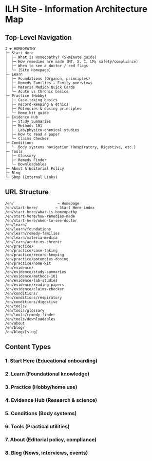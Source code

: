 # ILH Site - Information Architecture Map

## Top-Level Navigation

```
I ❤️ HOMEOPATHY
├─ Start Here
│  ├─ What is Homeopathy? (5-minute guide)
│  ├─ How remedies are made (MT, X, C, LM; safety/compliance)
│  ├─ When to see a doctor / red flags
│  └─ [Site Homepage]
├─ Learn
│  ├─ Foundations (Organon, principles)
│  ├─ Remedy Families → Family overviews
│  ├─ Materia Medica Quick Cards
│  └─ Acute vs Chronic basics
├─ Practice (Hobby)
│  ├─ Case-taking basics
│  ├─ Record-keeping & ethics
│  ├─ Potencies & dosing principles
│  └─ Home kit guide
├─ Evidence Hub
│  ├─ Study Summaries
│  ├─ Methods 101
│  ├─ Lab/physico-chemical studies
│  ├─ How to read a paper
│  └─ Claims Checker
├─ Conditions
│  └─ Body systems navigation (Respiratory, Digestive, etc.)
├─ Tools
│  ├─ Glossary
│  ├─ Remedy Finder
│  └─ Downloadables
├─ About & Editorial Policy
├─ Blog
└─ Shop (External Links)
```

## URL Structure

```
/en/                    → Homepage
/en/start-here/        → Start Here index
/en/start-here/what-is-homeopathy
/en/start-here/how-remedies-made
/en/start-here/when-to-see-doctor
/en/learn/
/en/learn/foundations
/en/learn/remedy-families
/en/learn/materia-medica
/en/learn/acute-vs-chronic
/en/practice/
/en/practice/case-taking
/en/practice/record-keeping
/en/practice/potencies-dosing
/en/practice/home-kit
/en/evidence/
/en/evidence/study-summaries
/en/evidence/methods-101
/en/evidence/lab-studies
/en/evidence/reading-papers
/en/evidence/claims-checker
/en/conditions/
/en/conditions/respiratory
/en/conditions/digestive
/en/tools/
/en/tools/glossary
/en/tools/remedy-finder
/en/tools/downloadables
/en/about
/en/blog/
/en/blog/[slug]
```

## Content Types

### 1. Start Here (Educational onboarding)
### 2. Learn (Foundational knowledge)
### 3. Practice (Hobby/home use)
### 4. Evidence Hub (Research & science)
### 5. Conditions (Body systems)
### 6. Tools (Practical utilities)
### 7. About (Editorial policy, compliance)
### 8. Blog (News, interviews, events)

